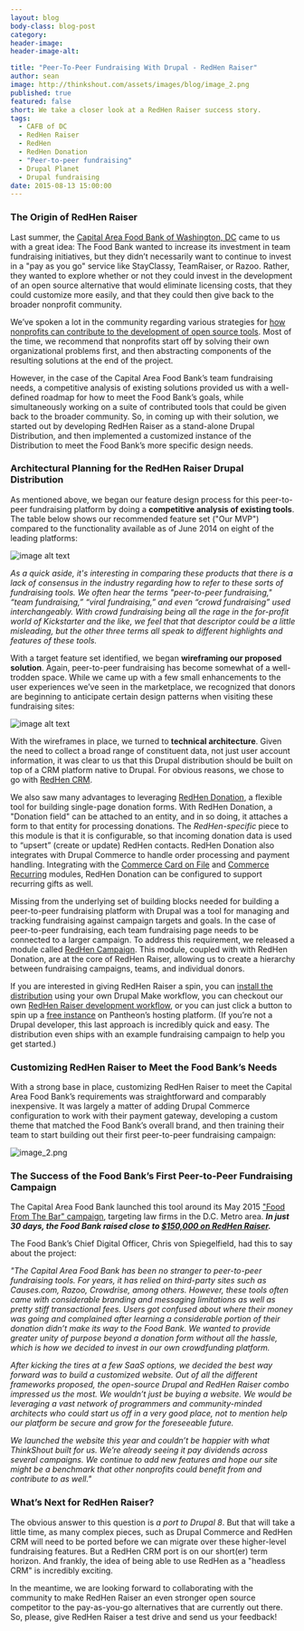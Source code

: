 ```yaml
---
layout: blog
body-class: blog-post
category:
header-image:
header-image-alt:

title: "Peer-To-Peer Fundraising With Drupal - RedHen Raiser"
author: sean
image: http://thinkshout.com/assets/images/blog/image_2.png
published: true
featured: false
short: We take a closer look at a RedHen Raiser success story.
tags:
  - CAFB of DC
  - RedHen Raiser
  - RedHen
  - RedHen Donation
  - "Peer-to-peer fundraising"
  - Drupal Planet
  - Drupal fundraising
date: 2015-08-13 15:00:00
---
```

### The Origin of RedHen Raiser

Last summer, the [Capital Area Food Bank of Washington, DC](http://www.capitalareafoodbank.org/) came to us with a great idea: The Food Bank wanted to increase its investment in team fundraising initiatives, but they didn’t necessarily want to continue to invest in a "pay as you go" service like StayClassy, TeamRaiser, or Razoo. Rather, they wanted to explore whether or not they could invest in the development of an open source alternative that would eliminate licensing costs, that they could customize more easily, and that they could then give back to the broader nonprofit community.

We’ve spoken a lot in the community regarding various strategies for [how nonprofits can contribute to the development of open source tools](http://thinkshout.com/blog/2015/03/the-how-and-why-of-open-source/). Most of the time, we recommend that nonprofits start off by solving their own organizational problems first, and then abstracting components of the resulting solutions at the end of the project.

However, in the case of the Capital Area Food Bank’s team fundraising needs, a competitive analysis of existing solutions provided us with a well-defined roadmap for how to meet the Food Bank’s goals, while simultaneously working on a suite of contributed tools that could be given back to the broader community. So, in coming up with their solution, we started out by developing RedHen Raiser as a stand-alone Drupal Distribution, and then implemented a customized instance of the Distribution to meet the Food Bank’s more specific design needs.

### Architectural Planning for the RedHen Raiser Drupal Distribution

As mentioned above, we began our feature design process for this peer-to-peer fundraising platform by doing a **competitive analysis of existing tools**. The table below shows our recommended feature set ("Our MVP") compared to the functionality available as of June 2014 on eight of the leading platforms:

![image alt text](/assets/images/blog/image_0.png)

*As a quick aside, it's interesting in comparing these products that there is a lack of consensus in the industry regarding how to refer to these sorts of fundraising tools. We often hear the terms "peer-to-peer fundraising," “team fundraising,” “viral fundraising,” and even “crowd fundraising” used interchangeably. With crowd fundraising being all the rage in the for-profit world of Kickstarter and the like, we feel that that descriptor could be a little misleading, but the other three terms all speak to different highlights and features of these tools.*

With a target feature set identified, we began **wireframing our proposed solution**. Again, peer-to-peer fundraising has become somewhat of a well-trodden space. While we came up with a few small enhancements to the user experiences we’ve seen in the marketplace, we recognized that donors are beginning to anticipate certain design patterns when visiting these fundraising sites:

![image alt text](/assets/images/blog/image_1.png)

With the wireframes in place, we turned to **technical architecture**. Given the need to collect a broad range of constituent data, not just user account information, it was clear to us that this Drupal distribution should be built on top of a CRM platform native to Drupal. For obvious reasons, we chose to go with [RedHen CRM](https://www.drupal.org/project/redhen).

We also saw many advantages to leveraging [RedHen Donation](https://www.drupal.org/project/redhen_donation), a flexible tool for building single-page donation forms. With RedHen Donation, a "Donation field" can be attached to an entity, and in so doing, it attaches a form to that entity for processing donations. The *RedHen-specific* piece to this module is that it is configurable, so that incoming donation data is used to “upsert” (create or update) RedHen contacts. RedHen Donation also integrates with Drupal Commerce to handle order processing and payment handling. Integrating with the [Commerce Card on File](https://www.drupal.org/project/commerce_cardonfile) and [Commerce Recurring](https://www.drupal.org/project/commerce_recurring) modules, RedHen Donation can be configured to support recurring gifts as well.

Missing from the underlying set of building blocks needed for building a peer-to-peer fundraising platform with Drupal was a tool for managing and tracking fundraising against campaign targets and goals. In the case of peer-to-peer fundraising, each team fundraising page needs to be connected to a larger campaign. To address this requirement, we released a module called [RedHen Campaign](https://www.drupal.org/project/redhen_campaign). This module, coupled with with RedHen Donation, are at the core of RedHen Raiser, allowing us to create a hierarchy between fundraising campaigns, teams, and individual donors.

If you are interested in giving RedHen Raiser a spin, you can [install the distribution](https://www.drupal.org/project/redhen_raiser) using your own Drupal Make workflow, you can checkout our own [RedHen Raiser development workflow](https://github.com/thinkshout/charlotte), or you can just click a button to spin up a [free instance](https://dashboard.pantheon.io/products/redhen_raiser/spinup) on Pantheon’s hosting platform. (If you’re not a Drupal developer, this last approach is incredibly quick and easy. The distribution even ships with an example fundraising campaign to help you get started.)

### Customizing RedHen Raiser to Meet the Food Bank’s Needs

With a strong base in place, customizing RedHen Raiser to meet the Capital Area Food Bank’s requirements was straightforward and comparably inexpensive. It was largely a matter of adding Drupal Commerce configuration to work with their payment gateway, developing a custom theme that matched the Food Bank’s overall brand, and then training their team to start building out their first peer-to-peer fundraising campaign:

![image_2.png](/assets/images/blog/image_2.png)

### The Success of the Food Bank’s First Peer-to-Peer Fundraising Campaign

The Capital Area Food Bank launched this tool around its May 2015 ["Food From The Bar" campaign](http://www.capitalareafoodbank.org/food-from-the-bar/), targeting law firms in the D.C. Metro area. **_In just 30 days, the Food Bank raised close to [$150,000 on RedHen Raiser](https://give.capitalareafoodbank.org/campaigns/food-bar-2015)._**

The Food Bank’s Chief Digital Officer, Chris von Spiegelfield, had this to say about the project:

_"The Capital Area Food Bank has been no stranger to peer-to-peer fundraising tools. For years, it has relied on third-party sites such as Causes.com, Razoo, Crowdrise, among others. However, these tools often came with considerable branding and messaging limitations as well as pretty stiff transactional fees. Users got confused about where their money was going and complained after learning a considerable portion of their donation didn’t make its way to the Food Bank. We wanted to provide greater unity of purpose beyond a donation form without all the hassle, which is how we decided to invest in our own crowdfunding platform._

_After kicking the tires at a few SaaS options, we decided the best way forward was to build a customized website.  Out of all the different frameworks proposed, the open-source Drupal and RedHen Raiser combo impressed us the most. We wouldn’t  just be buying a website. We would be leveraging a vast network of programmers and community-minded architects who could start us off in a very good place, not to mention help our platform be secure and grow for the foreseeable future._

_We launched the website this year and couldn’t be happier with what ThinkShout built for us. We’re already seeing it pay dividends across several campaigns. We continue to add new features and hope our site might be a benchmark that other nonprofits could benefit from and contribute to as well."_

### What’s Next for RedHen Raiser?

The obvious answer to this question is *a port to Drupal 8*. But that will take a little time, as many complex pieces, such as Drupal Commerce and RedHen CRM will need to be ported before we can migrate over these higher-level fundraising features. But a RedHen CRM port is on our short(er) term horizon. And frankly, the idea of being able to use RedHen as a "headless CRM" is incredibly exciting.

In the meantime, we are looking forward to collaborating with the community to make RedHen Raiser an even stronger open source competitor to the pay-as-you-go alternatives that are currently out there. So, please, give RedHen Raiser a test drive and send us your feedback!
